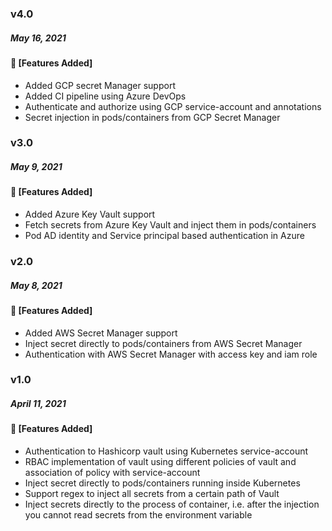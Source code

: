 ### v4.0
##### May 16, 2021

#### :tada: [Features Added]

- Added GCP secret Manager support
- Added CI pipeline using Azure DevOps
- Authenticate and authorize using GCP service-account and annotations
- Secret injection in pods/containers from GCP Secret Manager

### v3.0
##### May 9, 2021

#### :tada: [Features Added]

- Added Azure Key Vault support
- Fetch secrets from Azure Key Vault and inject them in pods/containers
- Pod AD identity and Service principal based authentication in Azure

### v2.0
##### May 8, 2021

#### :tada: [Features Added]

- Added AWS Secret Manager support
- Inject secret directly to pods/containers from AWS Secret Manager
- Authentication with AWS Secret Manager with access key and iam role 

### v1.0
##### April 11, 2021

#### :tada: [Features Added]

- Authentication to Hashicorp vault using Kubernetes service-account
- RBAC implementation of vault using different policies of vault and association of policy with service-account
- Inject secret directly to pods/containers running inside Kubernetes
- Support regex to inject all secrets from a certain path of Vault
- Inject secrets directly to the process of container, i.e. after the injection you cannot read secrets from the environment variable
